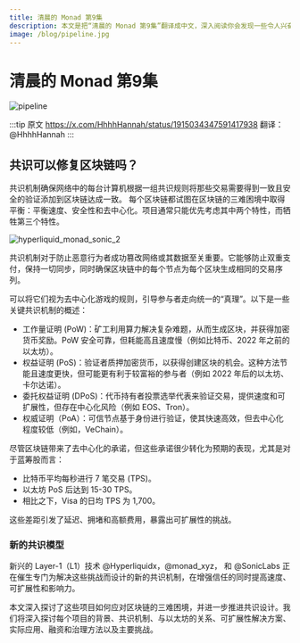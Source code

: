 ```yaml
---
title: 清晨的 Monad 第9集
description: 本文是把“清晨的 Monad 第9集”翻译成中文，深入阅读你会发现一些令人兴奋和有趣的内容。
image: /blog/pipeline.jpg
---
```


# 清晨的 Monad 第9集

![pipeline](/blog/pipeline.jpg)

:::tip 原文
 https://x.com/HhhhHannah/status/1915034347591417938 
翻译：@HhhhHannah
:::

## 共识可以修复区块链吗？
共识机制确保网络中的每台计算机根据一组共识规则将那些交易需要得到一致且安全的验证添加到区块链达成一致。
每个区块链都试图在区块链的三难困境中取得平衡：平衡速度、安全性和去中心化。项目通常只能优先考虑其中两个特性，而牺牲第三个特性。 

![hyperliquid_monad_sonic_2](/blog/hyperliquid_monad_sonic_2.png)

共识机制对于防止恶意行为者成功篡改网络或其数据至关重要。它能够防止双重支付，保持一切同步，同时确保区块链中的每个节点为每个区块生成相同的交易序列。 

可以将它们视为去中心化游戏的规则，引导参与者走向统一的“真理”。以下是一些关键共识机制的概述：
- 工作量证明 (PoW)：矿工利用算力解决复杂难题，从而生成区块，并获得加密货币奖励。PoW 安全可靠，但耗能高且速度慢（例如比特币、2022 年之前的以太坊）。
- 权益证明 (PoS)：验证者质押加密货币，以获得创建区块的机会。这种方法节能且速度更快，但可能更有利于较富裕的参与者（例如 2022 年后的以太坊、卡尔达诺）。
- 委托权益证明 (DPoS)：代币持有者投票选举代表来验证交易，提供速度和可扩展性，但存在中心化风险（例如 EOS、Tron）。
- 权威证明（PoA）：可信节点基于身份进行验证，使其快速高效，但去中心化程度较低（例如，VeChain）。

尽管区块链带来了去中心化的承诺，但这些承诺很少转化为预期的表现，尤其是对于蓝筹股而言： 
- 比特币平均每秒进行 7 笔交易 (TPS)。
- 以太坊 PoS 后达到 15-30 TPS。
- 相比之下，Visa 的日均 TPS 为 1,700。

这些差距引发了延迟、拥堵和高额费用，暴露出可扩展性的挑战。

### 新的共识模型
新兴的 Layer-1（L1）技术 @Hyperliquidx，@monad_xyz， 和 @SonicLabs 正在催生专门为解决这些挑战而设计的新的共识机制，在增强信任的同时提高速度、可扩展性和影响力。

本文深入探讨了这些项目如何应对区块链的三难困境，并进一步推进共识设计。我们将深入探讨每个项目的背景、共识机制、与以太坊的关系、可扩展性解决方案、实际应用、融资和治理方法以及主要挑战。 


